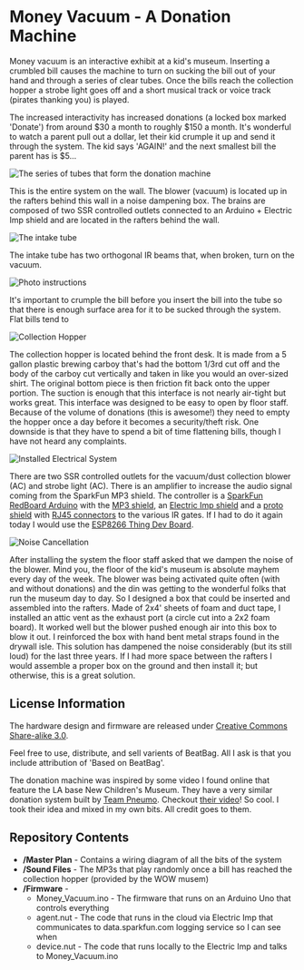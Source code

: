 Money Vacuum - A Donation Machine
=======

Money vacuum is an interactive exhibit at a kid's museum. Inserting a crumbled bill causes the machine to turn on sucking the bill out of your hand and through a series of clear tubes. Once the bills reach the collection hopper a strobe light goes off and a short musical track or voice track (pirates thanking you) is played.

The increased interactivity has increased donations (a locked box marked 'Donate') from around $30 a month to roughly $150 a month. It's wonderful to watch a parent pull out a dollar, let their kid crumple it up and send it through the system. The kid says 'AGAIN!' and the next smallest bill the parent has is $5...

![The series of tubes that form the donation machine](https://raw.githubusercontent.com/nseidle/Money_Vacuum/master/Images/Entire%20System.jpg)  

This is the entire system on the wall. The blower (vacuum) is located up in the rafters behind this wall in a noise dampening box. The brains are composed of two SSR controlled outlets connected to an Arduino + Electric Imp shield and are located in the rafters behind the wall.

![The intake tube](https://raw.githubusercontent.com/nseidle/Money_Vacuum/master/Images/System%20Intake.jpg)

The intake tube has two orthogonal IR beams that, when broken, turn on the vacuum.

![Photo instructions](https://raw.githubusercontent.com/nseidle/Money_Vacuum/master/Images/System%20Instructions.jpg)

It's important to crumple the bill before you insert the bill into the tube so that there is enough surface area for it to be sucked through the system. Flat bills tend to 

![Collection Hopper](https://raw.githubusercontent.com/nseidle/Money_Vacuum/master/Images/Collection%20Hopper.jpg)

The collection hopper is located behind the front desk. It is made from a 5 gallon plastic brewing carboy that's had the bottom 1/3rd cut off and the body of the carboy cut vertically and taken in like you would an over-sized shirt. The original bottom piece is then friction fit back onto the upper portion. The suction is enough that this interface is not nearly air-tight but works great. This interface was designed to be easy to open by floor staff. Because of the volume of donations (this is awesome!) they need to empty the hopper once a day before it becomes a security/theft risk. One downside is that they have to spend a bit of time flattening bills, though I have not heard any complaints.

![Installed Electrical System](https://raw.githubusercontent.com/nseidle/Money_Vacuum/master/Images/Collection%20Hopper.jpg)

There are two SSR controlled outlets for the vacuum/dust collection blower (AC) and strobe light (AC). There is an amplifier to increase the audio signal coming from the SparkFun MP3 shield. The controller is a [SparkFun RedBoard Arduino](https://www.sparkfun.com/products/12757) with the [MP3 shield](https://www.sparkfun.com/products/12660), an [Electric Imp shield](https://www.sparkfun.com/products/12887) and a [proto shield](https://www.sparkfun.com/products/7914) with [RJ45 connectors](https://www.sparkfun.com/products/716) to the various IR gates. If I had to do it again today I would use the [ESP8266 Thing Dev Board](https://www.sparkfun.com/products/13711).

![Noise Cancellation](https://raw.githubusercontent.com/nseidle/Money_Vacuum/master/Images/Collection%20Hopper.jpg)

After installing the system the floor staff asked that we dampen the noise of the blower. Mind you, the floor of the kid's museum is absolute mayhem every day of the week. The blower was being activated quite often (with and without donations) and the din was getting to the wonderful folks that run the museum day to day. So I designed a box that could be inserted and assembled into the rafters. Made of 2x4' sheets of foam and duct tape, I installed an attic vent as the exhaust port (a circle cut into a 2x2 foam board). It worked well but the blower pushed enough air into this box to blow it out. I reinforced the box with hand bent metal straps found in the drywall isle. This solution has dampened the noise considerably (but its still loud) for the last three years. If I had more space between the rafters I would assemble a proper box on the ground and then install it; but otherwise, this is a great solution.


License Information
-------------------

The hardware design and firmware are released under [Creative Commons Share-alike 3.0](http://creativecommons.org/licenses/by-sa/3.0/).  

Feel free to use, distribute, and sell varients of BeatBag. All I ask is that you include attribution of 'Based on BeatBag'.

The donation machine was inspired by some video I found online that feature the LA base New Children's Museum. They have a very similar donation system built by [Team Pneumo](http://teampneumo.com/). Checkout [their video](https://vimeo.com/73435892)! So cool. I took their idea and mixed in my own bits. All credit goes to them.

Repository Contents
-------------------
* **/Master Plan** - Contains a wiring diagram of all the bits of the system
* **/Sound Files** - The MP3s that play randomly once a bill has reached the collection hopper (provided by the WOW musem)
* **/Firmware** - 
	* Money_Vacuum.ino - The firmware that runs on an Arduino Uno that controls everything
    * agent.nut - The code that runs in the cloud via Electric Imp that communicates to data.sparkfun.com logging service so I can see when
	* device.nut - The code that runs locally to the Electric Imp and talks to Money_Vacuum.ino